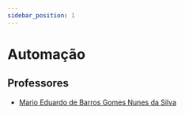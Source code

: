 ```yaml
---
sidebar_position: 1
---
```


# Automação

## Professores

- [Mario Eduardo de Barros Gomes Nunes da Silva](mario_eduardo_de_barros_gomes_nunes_da_silva)
